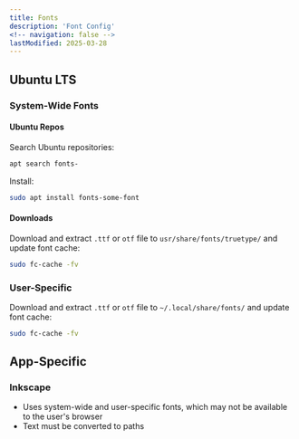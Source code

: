 ```yaml
---
title: Fonts
description: 'Font Config'
<!-- navigation: false --> 
lastModified: 2025-03-28
---
```


## Ubuntu LTS

### System-Wide Fonts

#### Ubuntu Repos

Search Ubuntu repositories:

```bash
apt search fonts-
```

Install:

```bash
sudo apt install fonts-some-font
```

#### Downloads

Download and extract `.ttf` or `otf` file to `usr/share/fonts/truetype/`
and update font cache:

```bash
sudo fc-cache -fv
```

### User-Specific

Download and extract `.ttf` or `otf` file to `~/.local/share/fonts/` and update font cache:

```bash
sudo fc-cache -fv
```

## App-Specific

### Inkscape

- Uses system-wide and user-specific fonts, which may not be available to the user's browser
- Text must be converted to paths
